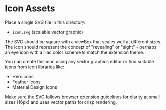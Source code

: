 # Icon Assets

Place a single SVG file in this directory:

- `icon.svg` (scalable vector graphic)

The SVG should be square with a viewBox that scales well at different sizes. The icon should represent the concept of "revealing" or "sight" - perhaps an eye icon with a lilac color scheme to match the extension theme.

You can create this icon using any vector graphics editor or find suitable icons from icon libraries like:
- Heroicons
- Feather Icons  
- Material Design Icons

Make sure the SVG follows browser extension guidelines for clarity at small sizes (16px) and uses vector paths for crisp rendering.